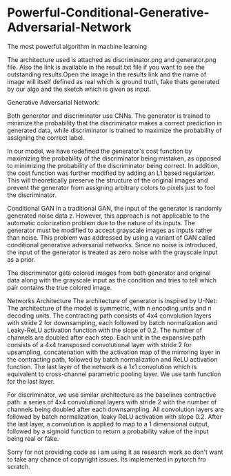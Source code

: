 # Powerful-Conditional-Generative-Adversarial-Network
The most powerful algorithm in machine learning

The architecture used is attached as discriminator.png and generator.png file.
Also the link is available in the result.txt file if you want to see the outstanding results.Open the image in the results link and the name of image will itself defined as real which is ground truth, fake thats generated by our algo and the sketch which is given as input.

Generative Adversarial Network:

Both generator and discriminator use CNNs. The generator is trained to minimize the probability that the discriminator makes a correct prediction in generated data, while discriminator is trained to maximize the probability of assigning the correct label. 

In our model, we have redefined the generator's cost function by maximizing the probability of the discriminator being mistaken, as opposed to minimizing the probability of the discriminator being correct. In addition, the cost function was further modified by adding an L1 based regularizer. This will theoretically preserve the structure of the original images and prevent the generator from assigning arbitrary colors to pixels just to fool the discriminator.

Conditional GAN
In a traditional GAN, the input of the generator is randomly generated noise data z. However, this approach is not applicable to the automatic colorization problem due to the nature of its inputs. The generator must be modified to accept grayscale images as inputs rather than noise. This problem was addressed by using a variant of GAN called conditional generative adversarial networks. Since no noise is introduced, the input of the generator is treated as zero noise with the grayscale input as a prior.

The discriminator gets colored images from both generator and original data along with the grayscale input as the condition and tries to tell which pair contains the true colored image.


Networks Architecture
The architecture of generator is inspired by U-Net: The architecture of the model is symmetric, with n encoding units and n decoding units. The contracting path consists of 4x4 convolution layers with stride 2 for downsampling, each followed by batch normalization and Leaky-ReLU activation function with the slope of 0.2. The number of channels are doubled after each step. Each unit in the expansive path consists of a 4x4 transposed convolutional layer with stride 2 for upsampling, concatenation with the activation map of the mirroring layer in the contracting path, followed by batch normalization and ReLU activation function. The last layer of the network is a 1x1 convolution which is equivalent to cross-channel parametric pooling layer. We use tanh function for the last layer.

For discriminator, we use similar architecture as the baselines contractive path: a series of 4x4 convolutional layers with stride 2 with the number of channels being doubled after each downsampling. All convolution layers are followed by batch normalization, leaky ReLU activation with slope 0.2. After the last layer, a convolution is applied to map to a 1 dimensional output, followed by a sigmoid function to return a probability value of the input being real or fake.

Sorry for not providing code as i am using it as research work so don't want to take any chance of copyright issues.
Its implemented in pytorch fro scratch.
